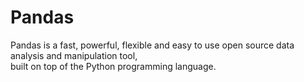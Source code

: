 # Pandas

Pandas is a fast, powerful, flexible and easy to use open source data analysis and manipulation tool, <br/>
built on top of the Python programming language.